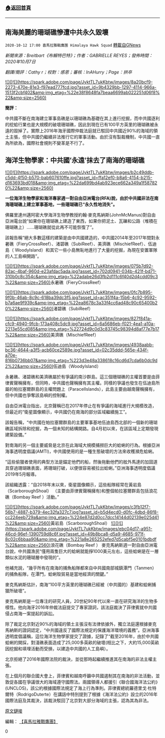 ###  [:house:返回首頁](https://github.com/ourhimalayas/txt)
---

## 南海美麗的珊瑚礁慘遭中共永久毀壞
`2020-10-12 17:00 喜馬拉雅戰鷹團 Himalaya Hawk Squad` [轉載自GNews](https://gnews.org/zh-hant/420306/)

*新聞來源：Breitbart《布賴特巴特》；作者：GABRIELLE REYES；發佈時間： 2020年10月7日*

*翻譯/簡評：Cathy r；校對：感恩；審核：InAHurry；Page：拱卒*

[!\[\]()!\[\](https://spark.adobe.com/page/JyktTL7ukKbtw/images/8a20bcf9-2273-470e-81e3-f97ead777fcd.jpg?asset_id=9b4329bb-1297-4114-966a-1513f2cbf402&amp;img_etag=%22e38f8648fa7beaa6699ab022251d06f8%22&amp;size=2560)](https://spark.adobe.com/page/JyktTL7ukKbtw/images/8a20bcf9-2273-470e-81e3-f97ead777fcd.jpg?asset_id=9b4329bb-1297-4114-966a-1513f2cbf402&amp;img_etag=%22e38f8648fa7beaa6699ab022251d06f8%22&amp;size=1024)

**簡評：**

中共國不斷在南海建立軍事島礁是以珊瑚礁為基礎在其上進行挖掘，而中共國逐利的挖蛤行業也是大規模的破壞珊瑚礁，因此到現在已有100平方英里的珊瑚礁被永遠的毀掉了。實際上2016年海牙國際仲裁法庭就已駁回中共國近90%的海域的領土主張，但中共國仍繼續非法推行它的軍事活動。由於沒有製裁機制，中共國一直為所欲為，國際社會規則不變革是不行了。

## **海洋生物學家：中共國’永遠’抹去了南海的珊瑚礁**

[!\[\]()!\[\](https://spark.adobe.com/page/JyktTL7ukKbtw/images/b2c49ddb-c5dd-4f50-b570-bab607610ffe.jpg?asset_id=ffa12ef0-b8a6-4154-b215-d163693bd018&amp;img_etag=%22da699bd4ab923ece662a349a1f587820%22&amp;size=2560)](https://spark.adobe.com/page/JyktTL7ukKbtw/images/b2c49ddb-c5dd-4f50-b570-bab607610ffe.jpg?asset_id=ffa12ef0-b8a6-4154-b215-d163693bd018&amp;img_etag=%22da699bd4ab923ece662a349a1f587820%22&amp;size=1024)

**一位海洋生物學家和海洋專家週一對自由亞洲電台(RFA)說，由於中共國非法在南海珊瑚礁上建立軍事基地，一些珊瑚礁已“永久性地消失”。**

佛羅里達州邁阿密大學海洋生物學教授約翰·麥克馬納斯(JohnMcManus)對自由亞洲電台說“如果你在珊瑚礁上建造了東西，如果你把泥土、瓦礫和公路（堆積在珊瑚礁上）……珊瑚礁就從此再不可能恢復了”。

該報告稱“絕大多數這樣的建築是由中共國建造的，中共國2014年至2017年間對永暑礁（FieryCrossReef）、渚碧礁（SubiReef）、美濟礁（MischiefReef）、伍迪島（ WoodyIsland）和其它一些小島無恥地進行了大量的挖掘，為現在安置軍隊的人工島嶼開路”。

[!\[\]()!\[\](https://spark.adobe.com/page/JyktTL7ukKbtw/images/075b7d92-82ac-4baf-960d-e23afdac5ada.jpg?asset_id=702d0941-034b-421f-bd71-310b0c8c354c&amp;img_etag=%22adabe26d3fb2d111c6f40d2d4cdd09c3%22&amp;size=2560)](https://spark.adobe.com/page/JyktTL7ukKbtw/images/075b7d92-82ac-4baf-960d-e23afdac5ada.jpg?asset_id=702d0941-034b-421f-bd71-310b0c8c354c&amp;img_etag=%22adabe26d3fb2d111c6f40d2d4cdd09c3%22&amp;size=1024)永暑礁（FieryCrossReef）

[!\[\]()!\[\](https://spark.adobe.com/page/JyktTL7ukKbtw/images/0fc7b895-9f0b-46ab-8c9c-618ba39dc3f5.jpg?asset_id=ac351f4a-15b6-4c92-9592-b7a6ae9f939c&amp;img_etag=%22ea8678c3a33f4cc6ad48c90c65400b20%22&amp;size=2560)](https://spark.adobe.com/page/JyktTL7ukKbtw/images/0fc7b895-9f0b-46ab-8c9c-618ba39dc3f5.jpg?asset_id=ac351f4a-15b6-4c92-9592-b7a6ae9f939c&amp;img_etag=%22ea8678c3a33f4cc6ad48c90c65400b20%22&amp;size=1024)渚碧礁（SubiReef）

[!\[\]()!\[\](https://spark.adobe.com/page/JyktTL7ukKbtw/images/827f841a-cfc9-4940-9fcb-173a408c5dc9.jpg?asset_id=6a5686eb-f021-4ea1-a10a-2213e55cd085&amp;img_etag=%22724d9c0d3c83745c98394d8af77e7b17%22&amp;size=2560)](https://spark.adobe.com/page/JyktTL7ukKbtw/images/827f841a-cfc9-4940-9fcb-173a408c5dc9.jpg?asset_id=6a5686eb-f021-4ea1-a10a-2213e55cd085&amp;img_etag=%22724d9c0d3c83745c98394d8af77e7b17%22&amp;size=1024)美濟礁（MischiefReef）

[!\[\]()!\[\](https://spark.adobe.com/page/JyktTL7ukKbtw/images/4938aabb-bc36-4644-a3f5-acb60ce2589e.jpg?asset_id=02c35ddd-565e-434f-a70e-816b0736bb07&amp;img_etag=%223d3e48a338618c16cd6d7cda6b0dc9d2%22&amp;size=2560)](https://spark.adobe.com/page/JyktTL7ukKbtw/images/4938aabb-bc36-4644-a3f5-acb60ce2589e.jpg?asset_id=02c35ddd-565e-434f-a70e-816b0736bb07&amp;img_etag=%223d3e48a338618c16cd6d7cda6b0dc9d2%22&amp;size=1024)伍迪島（WoodyIsland）

永暑礁、渚碧礁和美濟礁屬於有爭議的南沙群島。這三個珊瑚礁的主權首要是由菲律賓聲稱擁有，但同時，中共國也聲稱擁有其主權。同樣的爭議也發生在伍迪島所屬的帕拉塞爾群島的主權問題上（ParacelIslands），此島主要由越南聲稱擁有，但中共國也爭奪該島嶼的控制權。

自由亞洲電台指出，北京聲稱已在2017年停止在有爭議的海域進行大規模改造，但最近的“衛星圖像顯示，中共國仍在南海的部分區域繼續施工”。

該報告稱，“中共國在帕拉塞爾群島的主要軍事基地伍迪島西北部的一個新的珊瑚礁區域拆除和挖掘，為一個未知的結構開路。自4月初以來，在該區域上定期發現建築設備。”

對南海的另一個主要威脅是北京在此海域大規模捕撈巨大的蛤蜊的行為。根據亞洲海事透明度倡議(AMTI)，中共國使用的是一種生態破壞的方法來收穫瀕危蛤蜊。

“這些偷獵者使用的典型方法是錨定他們的船，然後拖動他們的舷外馬達的加固道具穿過珊瑚礁表面，將珊瑚打破，以便很容易被拉出蛤蜊。”亞洲海事透明度倡議2019年5月報導。

該組織透露：“自2018年末以來，衛星圖像顯示，這些船隊經常在黃岩島（ScarboroughShoal） （主要由菲律賓聲稱擁有)和整個帕拉塞爾群島包括浪花礁（Bombay Reef ）活動。”

[!\[\]()!\[\](https://spark.adobe.com/page/JyktTL7ukKbtw/images/c3fb12f7-56b7-4887-b379-4ec32fa327c7.jpg?asset_id=b5d4ecd0-d0fc-4dbd-86f8-cc224eeb729a&amp;img_etag=%224e87d2d0cc7dcc14144d02139e025d41%22&amp;size=2560)](https://spark.adobe.com/page/JyktTL7ukKbtw/images/c3fb12f7-56b7-4887-b379-4ec32fa327c7.jpg?asset_id=b5d4ecd0-d0fc-4dbd-86f8-cc224eeb729a&amp;img_etag=%224e87d2d0cc7dcc14144d02139e025d41%22&amp;size=1024)黃岩島（ScarboroughShoal）
[!\[\]()!\[\](https://spark.adobe.com/page/JyktTL7ukKbtw/images/ebc04d17-a951-46cd-96ef-1390759d8c6f.jpg?asset_id=49b8bca8-d5a9-4685-971f-8c02c6bbaa90&amp;img_etag=%221a8e265252efed7d5cabf5e0101bdbdf%22&amp;size=2560)](https://spark.adobe.com/page/JyktTL7ukKbtw/images/ebc04d17-a951-46cd-96ef-1390759d8c6f.jpg?asset_id=49b8bca8-d5a9-4685-971f-8c02c6bbaa90&amp;img_etag=%221a8e265252efed7d5cabf5e0101bdbdf%22&amp;size=1024)浪花礁（Bombay Reef ）
麥克馬納斯週一對自由亞洲電台說，中共國漁民“僅用兩隻巨大的蛤蜊就能掙1000美元左右，這些蛤蜊是在一層類似水泥的珊瑚層中發現的”。

他補充說，“幾乎所有在南海的捕魚船隊都來自中共國南部城鎮潭門（Tanmen）的捕魚船隊，在潭門，蛤蜊殼貿易是當地經濟的關鍵。”

麥克馬納斯估計，南海“100平方英里的珊瑚礁已經被（中共國的）基建和蛤蜊捕獵所破壞”。

麥克馬納斯是一位專注的研究人員，20世紀90年代以來一直在研究海洋的生物多樣性。他向海牙2016年仲裁法庭提交了專家證詞，該法庭裁決了菲律賓就中共國侵占南海一案提起的訴訟。

除了裁定北京對近90%的海域的領土主張沒有法律依據外，獨立法庭還根據麥克馬納斯的證詞認定，“中共國違反了國際法規定的保護海洋環境的義務”。亞洲海事透明度倡議稱，這位海洋生物學家提交了證據，記錄了“截至2016年，由於中共國蛤蜊的開採，對淺礁表面造成了25,000多英畝的破壞(相比之下，大約15,000英畝因挖掘和填埋活動而受損，以建造中共國的人工島嶼）。

北京拒絕了2016年國際法院的裁決，並從那時起繼續推進其在南海的非法主權主張。

在上個月的聯合國大會上，菲律賓和越南呼籲中共國遏制其在南海的非法活動，並敦促各國在爭議很大的海域遵守國際法。兩國領導人都援引《聯合國海洋法公約》(UNCLOS)，該公約根據國際法規定了海上行為準則。菲律賓總統羅德里戈·杜特爾特（RodrigoDuterte）在講話中特別提到了根據《海洋法公約》設立的2016年國際法庭及其裁決，該裁決駁回了北京對大部分海域的主張，認為其為非法。

[原文鏈接](https://www.breitbart.com/asia/2020/10/07/marine-biologist-china-forever-erased-coral-reefs-in-south-china-sea/)

編輯： [【喜馬拉雅戰鷹團】](https://spark.adobe.com/page/JyktTL7ukKbtw/)

0
